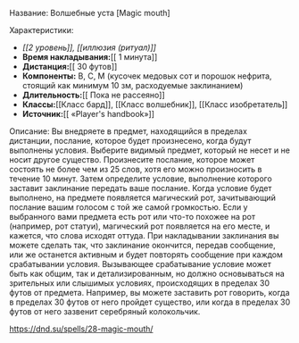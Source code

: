 Название: Волшебные уста \[Magic mouth] 

Характеристики:
- *[[2 уровень]], [[иллюзия (ритуал)]]*
- **Время накладывания:**[[ 1 минута]]
- **Дистанция:**[[ 30 футов]]
- **Компоненты:** В, С, М (кусочек медовых сот и порошок нефрита, стоящий как минимум 10 зм, расходуемые заклинанием)
- **Длительность:**[[ Пока не рассеяно]]
- **Классы:**[[Класс  бард]], [[Класс волшебник]], [[Класс изобретатель]]
- **Источник:**[[ «Player's handbook»]]

Описание:
Вы внедряете в предмет, находящийся в пределах дистанции, послание, которое будет произнесено, когда будут выполнены условия. Выберите видимый предмет, который не несет и не носит другое существо. Произнесите послание, которое может состоять не более чем из 25 слов, хотя его можно произносить в течение 10 минут. Затем определите условие, выполнение которого заставит заклинание передать ваше послание.
Когда условие будет выполнено, на предмете появляется магический рот, зачитывающий послание вашим голосом с той же самой громкостью. Если у выбранного вами предмета есть рот или что-то похожее на рот (например, рот статуи), магический рот появляется на его месте, и кажется, что слова исходят оттуда. При накладывании заклинания вы можете сделать так, что заклинание окончится, передав сообщение, или же останется активным и будет повторять сообщение при каждом срабатывании условия.
Вызывающее срабатывание условие может быть как общим, так и детализированным, но должно основываться на зрительных или слышимых условиях, происходящих в пределах 30 футов от предмета. Например, вы можете заставить рот говорить, когда в пределах 30 футов от него пройдет существо, или когда в пределах 30 футов от него зазвенит серебряный колокольчик.

https://dnd.su/spells/28-magic-mouth/
